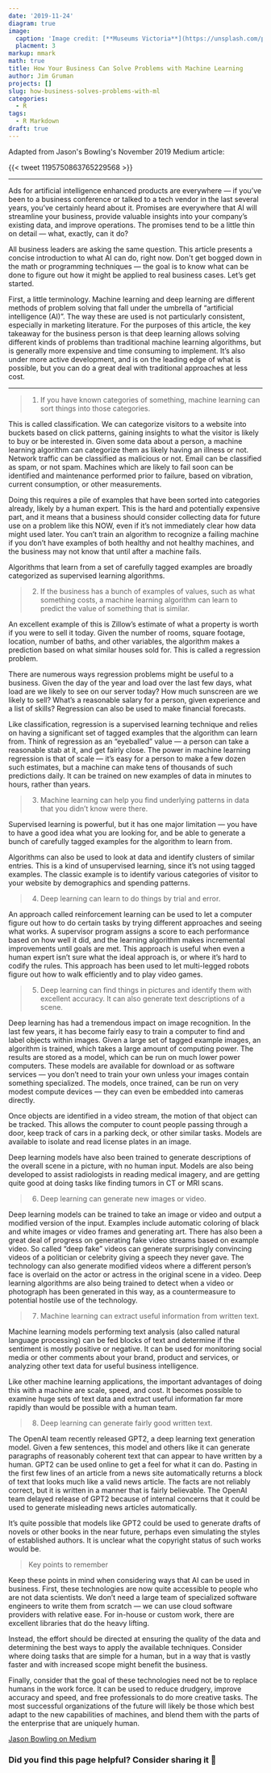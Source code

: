 ```yaml
---
date: '2019-11-24'
diagram: true
image: 
  caption: 'Image credit: [**Museums Victoria**](https://unsplash.com/photos/jc_WMrSJ8EY)'
  placment: 3
markup: mmark
math: true
title: How Your Business Can Solve Problems with Machine Learning
author: Jim Gruman
projects: []
slug: how-business-solves-problems-with-ml
categories:
  - R
tags:
  - R Markdown
draft: true
---
```


Adapted from Jason's Bowling's November 2019 Medium article:

{{< tweet 1195750863765229568 >}}

---

Ads for artificial intelligence enhanced products are everywhere — if you’ve been to a business conference or talked to a tech vendor in the last several years, you’ve  certainly heard about it. Promises are everywhere that AI will streamline your business, provide valuable insights into your company’s existing data, and improve operations. The promises tend to be a little thin on detail — what, exactly, can it do?

All business leaders are asking the same question. This article presents a concise introduction to what AI can do, right now. Don't get bogged down in the math or programming techniques — the goal is to know what can be done to figure out how it might be applied to real business cases. Let’s get started.

First, a little terminology. Machine learning and deep learning are different methods of problem solving that fall under the umbrella of “artificial intelligence (AI)”. The way these are used is not particularly consistent, especially in marketing literature. For the purposes of this article, the key takeaway for the business person is that deep learning allows solving different kinds of problems than traditional machine learning algorithms, but is generally more expensive and time consuming to implement. It’s also under more active development, and is on the leading edge of what is possible, but you can do a great deal with traditional approaches at less cost.

---

> 1. If you have known categories of something, machine learning can sort things into those categories.

This is called classification. We can categorize visitors to a website into buckets based on click patterns, gaining insights to what the visitor is likely to buy or be interested in. Given some data about a person, a machine learning algorithm can categorize them as likely having an illness or not. Network traffic can be classified as malicious or not. Email can be classified as spam, or not spam. Machines which are likely to fail soon can be identified and maintenance performed prior to failure, based on vibration, current consumption, or other measurements.

Doing this requires a pile of examples that have been sorted into categories already, likely by a human expert. This is the hard and potentially expensive part, and it means that a business should consider collecting data for future use on a problem like this NOW, even if it’s not immediately clear how data might used later. You can’t train an algorithm to recognize a failing machine if you don’t have examples of both healthy and not healthy machines, and the business may not know that until after a machine fails.

Algorithms that learn from a set of carefully tagged examples are broadly categorized as supervised learning algorithms.

> 2. If the business has a bunch of examples of values, such as what something costs, a machine learning algorithm can learn to predict the value of something that is similar.

An excellent example of this is Zillow’s estimate of what a property is worth if you were to sell it today. Given the number of rooms, square footage, location, number of baths, and other variables, the algorithm makes a prediction based on what similar houses sold for. This is called a regression problem.

There are numerous ways regression problems might be useful to a business. Given the day of the year and load over the last few days, what load are we likely to see on our server today? How much sunscreen are we likely to sell? What’s a reasonable salary for a person, given experience and a list of skills? Regression can also be used to make financial forecasts.

Like classification, regression is a supervised learning technique and relies on having a significant set of tagged examples that the algorithm can learn from. Think of regression as an “eyeballed” value — a person can take a reasonable stab at it, and get fairly close. The power in machine learning regression is that of scale — it’s easy for a person to make a few dozen such estimates, but a machine can make tens of thousands of such predictions daily. It can be trained on new examples of data in minutes to hours, rather than years.

> 3. Machine learning can help you find underlying patterns in data that you didn’t know were there.

Supervised learning is powerful, but it has one major limitation — you have to have a good idea what you are looking for, and be able to generate a bunch of carefully tagged examples for the algorithm to learn from.

Algorithms can also be used to look at data and identify clusters of similar entries. This is a kind of unsupervised learning, since it’s not using tagged examples. The classic example is to identify various categories of visitor to your website by demographics and spending patterns.

> 4. Deep learning can learn to do things by trial and error.

An approach called reinforcement learning can be used to let a computer figure out how to do certain tasks by trying different approaches and seeing what works. A supervisor program assigns a score to each performance based on how well it did, and the learning algorithm makes incremental improvements until goals are met. This approach is useful when even a human expert isn’t sure what the ideal approach is, or where it’s hard to codify the rules. This approach has been used to let multi-legged robots figure out how to walk efficiently and to play video games.

> 5. Deep learning can find things in pictures and identify them with excellent accuracy. It can also generate text descriptions of a scene.

Deep learning has had a tremendous impact on image recognition. In the last few years, it has become fairly easy to train a computer to find and label objects within images. Given a large set of tagged example images, an algorithm is trained, which takes a large amount of computing power. The results are stored as a model, which can be run on much lower power computers. These models are available for download or as software services — you don’t need to train your own unless your images contain something specialized. The models, once trained, can be run on very modest compute devices — they can even be embedded into cameras directly.

Once objects are identified in a video stream, the motion of that object can be tracked. This allows the computer to count people passing through a door, keep track of cars in a parking deck, or other similar tasks. Models are available to isolate and read license plates in an image.

Deep learning models have also been trained to generate descriptions of the overall scene in a picture, with no human input. Models are also being developed to assist radiologists in reading medical imagery, and are getting quite good at doing tasks like finding tumors in CT or MRI scans.

> 6. Deep learning can generate new images or video.

Deep learning models can be trained to take an image or video and output a modified version of the input. Examples include automatic coloring of black and white images or video frames and generating art. There has also been a great deal of progress on generating fake video streams based on example video. So called “deep fake” videos can generate surprisingly convincing videos of a politician or celebrity giving a speech they never gave. The technology can also generate modified videos where a different person’s face is overlaid on the actor or actress in the original scene in a video.
Deep learning algorithms are also being trained to detect when a video or photograph has been generated in this way, as a countermeasure to potential hostile use of the technology.

> 7. Machine learning can extract useful information from written text.

Machine learning models performing text analysis (also called natural language processing) can be fed blocks of text and determine if the sentiment is mostly positive or negative. It can be used for monitoring social media or other comments about your brand, product and services, or analyzing other text data for useful business intelligence.

Like other machine learning applications, the important advantages of doing this with a machine are scale, speed, and cost. It becomes possible to examine huge sets of text data and extract useful information far more rapidly than would be possible with a human team.

> 8. Deep learning can generate fairly good written text.

The OpenAI team recently released GPT2, a deep learning text generation model. Given a few sentences, this model and others like it can generate paragraphs of reasonably coherent text that can appear to have written by a human. GPT2 can be used online to get a feel for what it can do. Pasting in the first few lines of an article from a news site automatically returns a block of text that looks much like a valid news article. The facts are not reliably correct, but it is written in a manner that is fairly believable. The OpenAI team delayed release of GPT2 because of internal concerns that it could be used to generate misleading news articles automatically.

It’s quite possible that models like GPT2 could be used to generate drafts of novels or other books in the near future, perhaps even simulating the styles of established authors. It is unclear what the copyright status of such works would be.

> Key points to remember

Keep these points in mind when considering ways that AI can be used in business. First, these technologies are now quite accessible to people who are not data scientists. We don’t need a large team of specialized software engineers to write them from scratch — we can use cloud software providers with relative ease. For in-house or custom work, there are excellent libraries that do the heavy lifting.

Instead, the effort should be directed at ensuring the quality of the data and determining the best ways to apply the available techniques. Consider where doing tasks that are simple for a human, but in a way that is vastly faster and with increased scope might benefit the business.

Finally, consider that the goal of these technologies need not be to replace humans in the work force. It can be used to reduce drudgery, improve accuracy and speed, and free professionals to do more creative tasks. The most successful organizations of the future will likely be those which best adapt to the new capabilities of machines, and blend them with the parts of the enterprise that are uniquely human.


[Jason Bowling on Medium](https://medium.com/@kb8rnu)

### Did you find this page helpful? Consider sharing it 🙌
